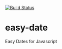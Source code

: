 [![Build Status](https://travis-ci.org/melvinsembrano/easy-date.svg?branch=master)](https://travis-ci.org/melvinsembrano/easy-date)
# easy-date
Easy Dates for Javascript
